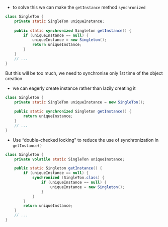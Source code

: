 * to solve this we can make the `getInstance` method `synchronized`
```java
class SingleTon {
    private static SingleTon uniqueInstance;
    
    public static synchronized Singleton getInstance() {
        if (uniqueInstance == null) {
            uniqueInstance = new Singleton();
            return uniqueInstance;
        }
    }
    // ...
}
```
But this will be too much, we need to synchronise only 1st time of the object creation

* we can eagerly create instance rather than lazily creating it
```java
class SingleTon {
    private static SingleTon uniqueInstance = new SingleTon();
    
    public static synchronized Singleton getInstance() {
        return uniqueInstance;
    }
    // ...
}
```

* Use “double-checked locking” to reduce the use of synchronization in `getInstance()`
```java
class SingleTon {
    private volatile static SingleTon uniqueInstance;

    public static Singleton getInstance() {
        if (uniqueInstance == null) {
            synchronized (SingleTon.class) {
                if (uniqueInstance == null) {
                    uniqueInstance = new Singleton();
                }
            }
        }
        return uniqueInstance;
    }
    // ...
}
```